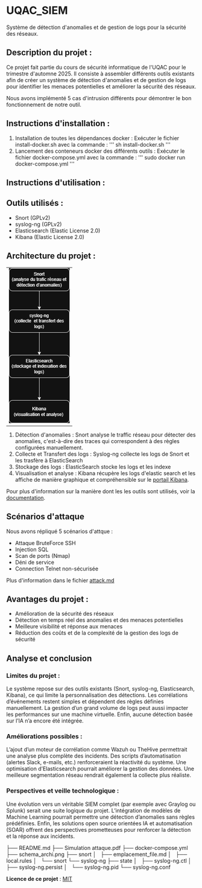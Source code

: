 # UQAC_SIEM
Système de détection d'anomalies et de gestion de logs pour la sécurité des réseaux.

## Description du projet :
Ce projet fait partie du cours de sécurité informatique de l'UQAC pour le trimestre d'automne 2025. Il consiste à assembler différents outils existants afin de créer un système de détection d'anomalies et de gestion de logs pour identifier les menaces potentielles et améliorer la sécurité des réseaux.

Nous avons implémenté 5 cas d'intrusion différents pour démontrer le bon fonctionnement de notre outil.

## Instructions d'installation :
1. Installation de toutes les dépendances docker : Exécuter le fichier install-docker.sh avec la commande :
'''
sh install-docker.sh
'''
2. Lancement des conteneurs docker des différents outils : Exécuter le fichier docker-compose.yml avec la commande :
'''
sudo docker run docker-compose.yml
'''

## Instructions d'utilisation :

## Outils utilisés :
- Snort (GPLv2)
- syslog-ng (GPLv2)
- Elasticsearch (Elastic License 2.0)
- Kibana (Elastic License 2.0)

## Architecture du projet :
<table>
  <tr>
    <td align="center">
      <img src="https://github.com/moz-exe/UQAC_SIEM/blob/main/schema_archi.png" alt="schéma de l'architecture du projet" />
    </td>
  </tr>
</table>

1. Détection d'anomalies : Snort analyse le traffic réseau pour détecter des anomalies, c'est-à-dire des traces qui correspondent à des règles configurées manuellement.
2. Collecte et Transfert des logs : Syslog-ng collecte les logs de Snort et les trasfère à ElasticSearch
3. Stockage des logs : ElasticSearch stocke les logs et les indexe 
4. Visualisation et analyse : Kibana récupère les logs d'elastic search et les affiche de manière graphique et compréhensible sur le [portail Kibana](http://localhost:5601/app/home).

Pour plus d'information sur la manière dont les les outils sont utilisés, voir la [documentation](doc.md).

## Scénarios d'attaque
Nous avons répliqué 5 scénarios d'attque :
- Attaque BruteForce SSH
- Injection SQL
- Scan de ports (Nmap)
- Déni de service
- Connection Telnet non-sécurisée

Plus d'information dans le fichier [attack.md](attack.md)

## Avantages du projet :
- Amélioration de la sécurité des réseaux
- Détection en temps réel des anomalies et des menaces potentielles
- Meilleure visibilité et réponse aux menaces
- Réduction des coûts et de la complexité de la gestion des logs de sécurité

## Analyse et conclusion
### Limites du projet :
Le système repose sur des outils existants (Snort, syslog-ng, Elasticsearch, Kibana), ce qui limite la personnalisation des détections. Les corrélations d’événements restent simples et dépendent des règles définies manuellement. La gestion d’un grand volume de logs peut aussi impacter les performances sur une machine virtuelle. Enfin, aucune détection basée sur l’IA n’a encore été intégrée.

### Améliorations possibles :
L’ajout d’un moteur de corrélation comme Wazuh ou TheHive permettrait une analyse plus complète des incidents. Des scripts d’automatisation (alertes Slack, e-mails, etc.) renforceraient la réactivité du système. Une optimisation d’Elasticsearch pourrait améliorer la gestion des données. Une meilleure segmentation réseau rendrait également la collecte plus réaliste.

### Perspectives et veille technologique :
Une évolution vers un véritable SIEM complet (par exemple avec Graylog ou Splunk) serait une suite logique du projet. L’intégration de modèles de Machine Learning pourrait permettre une détection d’anomalies sans règles prédéfinies. Enfin, les solutions open source orientées IA et automatisation (SOAR) offrent des perspectives prometteuses pour renforcer la détection et la réponse aux incidents.

├── README.md
├── Simulation attaque.pdf
├── docker-compose.yml
├── schema_archi.png
├── snort
│   ├── emplacement_file.md
│   ├── local.rules
│   └── snort
└── syslog-ng
    ├── state
    │   ├── syslog-ng.ctl
    │   ├── syslog-ng.persist
    │   └── syslog-ng.pid
    └── syslog-ng.conf


**Licence de ce projet** : [MIT](LICENSE)

